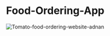 # Food-Ordering-App
![Tomato-food-ordering-website-adnan](https://github.com/user-attachments/assets/95b749a7-8189-483e-8774-8da2bbae7870)
